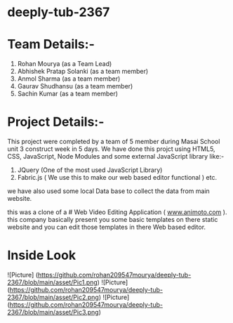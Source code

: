 # deeply-tub-2367


# Team Details:-
1. Rohan Mourya (as a Team Lead)
2. Abhishek Pratap Solanki (as a team member)
3. Anmol Sharma (as a team member)
4. Gaurav Shudhansu (as a team member)
5. Sachin Kumar (as a team member)


# Project Details:-
This project were completed by a team of 5 member during Masai School unit 3 construct week in 5 days.
We have done this projct using HTML5, CSS, JavaScript, Node Modules and some external JavaScript library like:-
1. JQuery (One of the most used JavaScript Library)
2. Fabric.js ( We use this to make our web based editor functional ) etc.

we have also used some local Data base to collect the data from main website.

this was a clone of a # Web Video Editing Application ( www.animoto.com ). this company basically present you some basic templates
on there static website and you can edit those templates in there Web based editor.


# Inside Look

![Picture] (https://github.com/rohan209547mourya/deeply-tub-2367/blob/main/asset/Pic1.png)
![Picture] (https://github.com/rohan209547mourya/deeply-tub-2367/blob/main/asset/Pic2.png)
![Picture] (https://github.com/rohan209547mourya/deeply-tub-2367/blob/main/asset/Pic3.png)

<img href="https://github.com/rohan209547mourya/deeply-tub-2367/blob/main/asset/Pic1.png" />
